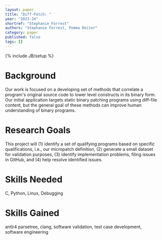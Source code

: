```yaml
---
layout: paper
title: "Diff-Patch: "
year: "2023-24"
shortref: "Stephanie Forrest"
authors: "Stephanie Forrest, Pemma Reiter"
category: paper
published: false
tags: []
---
```

{% include JB/setup %}

# Background

Our work is focused on a developing set of methods that correlate a program's original source code to lower level constructs in its binary form.
Our initial application targets static binary patching programs using diff-file content, but the general goal of these methods can improve human understanding of binary programs.

# Research Goals

This project will (1) identify a set of qualifying programs based on specific qualifications, i.e., our micropatch definition, (2) generate a small dataset for validation purposes, (3) identify implementation problems, filing issues in GitHub, and (4) help resolve identified issues.

# Skills Needed

C, Python, Linux, Debugging

# Skills Gained

antlr4 parsetree, clang, software validation, test case development, software engineering

